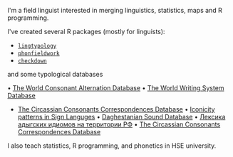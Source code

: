 I'm a field linguist interested in merging linguistics, statistics, maps and R programming. 

I've created several R packages (mostly for linguists):

* [`lingtypology`](https://github.com/ropensci/lingtypology)
* [`phonfieldwork`](https://github.com/agricolamz/phonfieldwork)
* [`checkdown`](https://github.com/agricolamz/checkdown)

and some typological databases

• [The World Consonant Alternation Database](https://agricolamz.github.io/wcad/)
• [The World Writing System Database](https://agricolamz.github.io/wwsd/)
* [The Circassian Consonants Correspondences Database](https://agricolamz.github.io/cccd/)
• [Iconicity patterns in Sign Languges](https://sl-iconicity.shinyapps.io/iconicity_patterns/)
• [Daghestanian Sound Database](https://daghestanian-sound-database.herokuapp.com/)
• [Лексика адыгских идиомов на территории РФ](https://agricolamz.github.io/adyghe_atlas/)
• [The Circassian Consonants Correspondences Database](https://agricolamz.github.io/cccd/)

I also teach statistics, R programming, and phonetics in HSE university.
